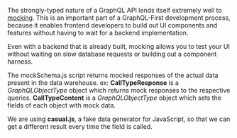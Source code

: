 The strongly-typed nature of a GraphQL API lends itself extremely well to [mocking]. This is an important part of a GraphQL-First development process, because it enables frontend developers to build out UI components and features without having to wait for a backend implementation.

Even with a backend that is already built, mocking allows you to test your UI without waiting on slow database requests or building out a component harness.



The mockSchema.js script returns mocked responses of the actual data present in the data warehouse.
ex: **CallTypeResponse** is a *GraphQLObjectType* object which returns mock responses to the respective queries.
    **CallTypeContent** is a *GraphQLObjectType* object which sets the fields of each object with mock data.
    
We are using **casual.js**, a fake data generator for JavaScript, so that we can get a different result every time the field is called.






[mocking]: <https://www.apollographql.com/docs/graphql-tools/mocking/>
